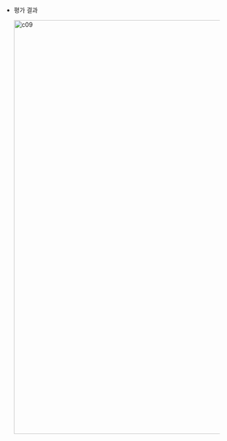 - 평가 결과

  <img width="964" alt="c09" src="https://github.com/2UJ1N/42piscine/assets/83401978/2d4187ef-f9c8-4fd0-93c9-d6f495b4d9ab">
